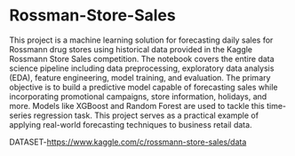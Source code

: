 # Rossman-Store-Sales
This project is a machine learning solution for forecasting daily sales for Rossmann drug stores using historical data provided in the Kaggle Rossmann Store Sales competition. The notebook covers the entire data science pipeline including data preprocessing, exploratory data analysis (EDA), feature engineering, model training, and evaluation. The primary objective is to build a predictive model capable of forecasting sales while incorporating promotional campaigns, store information, holidays, and more. Models like XGBoost and Random Forest are used to tackle this time-series regression task. This project serves as a practical example of applying real-world forecasting techniques to business retail data.

DATASET-https://www.kaggle.com/c/rossmann-store-sales/data
